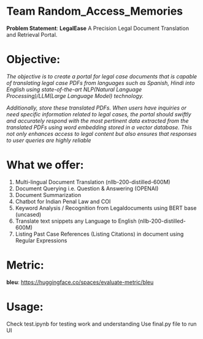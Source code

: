 # Team Random_Access_Memories
**Problem Statement**: **LegalEase** A Precision Legal Document Translation and Retrieval Portal.

# Objective:
_The objective is to create a portal for legal case documents that
is capable of translating legal case PDFs from languages such as
Spanish, Hindi into English using state-of-the-art NLP(Natural
Language Processing)/LLM(Large Language Model)
technology._

_Additionally, store these translated PDFs. When users have
inquiries or need specific information related to legal cases, the
portal should swiftly and accurately respond with the most
pertinent data extracted from the translated PDFs using word
embedding stored in a vector database. This not only enhances
access to legal content but also ensures that responses to user
queries are highly reliable_

# What we offer:
1. Multi-lingual Document Translation (nllb-200-distilled-600M) 
2. Document Querying i.e. Question & Answering (OPENAI)
3. Document Summarization 
4. Chatbot for Indian Penal Law and COI
5. Keyword Analysis / Recognition from Legaldocuments using BERT base (uncased)
6. Translate text snippets any Language to English (nllb-200-distilled-600M) 
7. Listing Past Case References (Listing Citations) in document using Regular Expressions

# Metric:
**bleu**: https://huggingface.co/spaces/evaluate-metric/bleu

# Usage:
Check test.ipynb for testing work and understanding
Use final.py file to run UI
